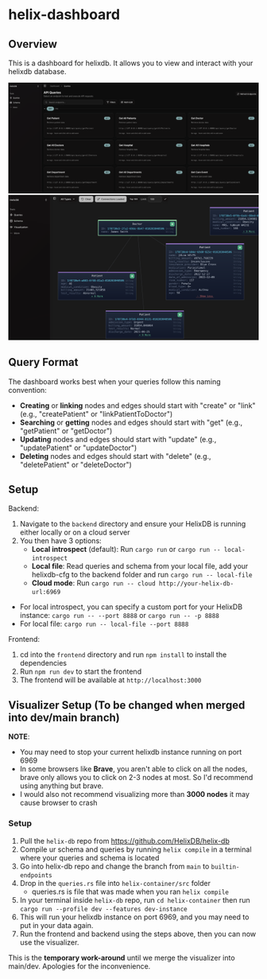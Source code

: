 # helix-dashboard

## Overview

This is a dashboard for helixdb. It allows you to view and interact with your helixdb database.

![Dashboard](./public/dashboard.png)
![Viz](./public/viz.png)

## Query Format

The dashboard works best when your queries follow this naming convention:

- **Creating** or **linking** nodes and edges should start with "create" or "link" (e.g., "createPatient" or "linkPatientToDoctor")
- **Searching** or **getting** nodes and edges should start with "get" (e.g., "getPatient" or "getDoctor")
- **Updating** nodes and edges should start with "update" (e.g., "updatePatient" or "updateDoctor")
- **Deleting** nodes and edges should start with "delete" (e.g., "deletePatient" or "deleteDoctor")

## Setup

Backend:
1. Navigate to the `backend` directory and ensure your HelixDB is running either locally or on a cloud server
2. You then have 3 options:
    - **Local introspect** (default): Run `cargo run` or `cargo run -- local-introspect`
    - **Local file**: Read queries and schema from your local file, add your helixdb-cfg to the backend folder and run `cargo run -- local-file`
    - **Cloud mode**: Run `cargo run -- cloud http://your-helix-db-url:6969`

- For local introspect, you can specify a custom port for your HelixDB instance: `cargo run -- --port 8888` or `cargo run -- -p 8888`
- For local file: `cargo run -- local-file --port 8888`

Frontend:
1. cd into the `frontend` directory and run `npm install` to install the dependencies
2. Run `npm run dev` to start the frontend
3. The frontend will be available at `http://localhost:3000`

## Visualizer Setup (To be changed when merged into dev/main branch)

**NOTE**: 
- You may need to stop your current helixdb instance running on port 6969
- In some browsers like **Brave**, you aren't able to click on all the nodes, brave only allows you to click on 2-3 nodes at most. So I'd recommend using anything but brave.
- I would also not recommend visualizing more than **3000 nodes** it may cause browser to crash

### Setup
1. Pull the `helix-db` repo from https://github.com/HelixDB/helix-db
2. Compile ur schema and queries by running `helix compile` in a terminal where your queries and schema is located
3. Go into helix-db repo and change the branch from `main` to `builtin-endpoints`
4. Drop in the `queries.rs` file into `helix-container/src` folder
    - queries.rs is file that was made when you ran `helix compile`
5. In your terminal inside `helix-db` repo, run `cd helix-container` then run `cargo run --profile dev --features dev-instance`
6. This will run your helixdb instance on port 6969, and you may need to put in your data again.
7. Run the frontend and backend using the steps above, then you can now use the visualizer.

This is the **temporary work-around** until we merge the visualizer into main/dev. Apologies for the inconvenience.
